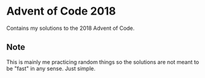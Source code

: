 # Advent of Code 2018

Contains my solutions to the 2018 Advent of Code.

## Note
This is mainly me practicing random things so the solutions are not meant to be "fast" in any sense. Just simple.